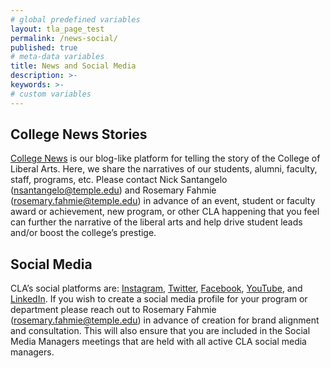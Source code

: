 ```yaml
---
# global predefined variables
layout: tla_page_test
permalink: /news-social/
published: true
# meta-data variables
title: News and Social Media
description: >-
keywords: >-
# custom variables
---
```

## College News Stories
[College News](https://liberalarts.temple.edu/news) is our blog-like platform for telling the story of the College of Liberal Arts. Here, we share the narratives of our students, alumni, faculty, staff, programs, etc. Please contact Nick Santangelo (nsantangelo@temple.edu) and Rosemary Fahmie (rosemary.fahmie@temple.edu) in advance of an event, student or faculty award or achievement, new program, or other CLA happening that you feel can further the narrative of the liberal arts and help drive student leads and/or boost the college’s prestige.

## Social Media
CLA’s social platforms are: [Instagram](https://www.instagram.com/tuliberalarts/), [Twitter](https://twitter.com/TULiberalArts), [Facebook](https://www.facebook.com/templeliberalarts/), [YouTube](https://www.youtube.com/channel/UCy_Uzx2MSjPw00noakBuf8g),  and [LinkedIn](https://www.linkedin.com/school/temple-university-college-of-liberal-arts/). If you wish to create a social media profile for your program or department please reach out to Rosemary Fahmie (rosemary.fahmie@temple.edu) in advance of creation for brand alignment and consultation. This will also ensure that you are included in the Social Media Managers meetings that are held with all active CLA social media managers.
